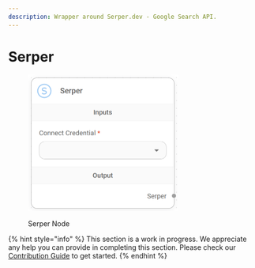 ```yaml
---
description: Wrapper around Serper.dev - Google Search API.
---
```


# Serper

<figure><img src="../../../.gitbook/assets/image--11---1---1-.png" alt="" width="305"><figcaption><p>Serper Node</p></figcaption></figure>

{% hint style="info" %}
This section is a work in progress. We appreciate any help you can provide in completing this section. Please check our [Contribution Guide](../../../contributing/) to get started.
{% endhint %}
